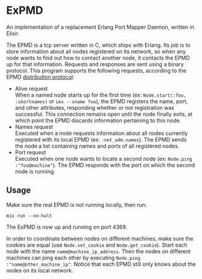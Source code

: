 ExPMD
=====

An implementation of a replacement Erlang Port Mapper Daemon, written in Elixir.  

The EPMD is a tcp server written in C, which ships with Erlang. Its job is to store information about all nodes registered on its network, so when any node wants to find out how to contact another node, it contacts the EPMD up for that information. Requests and responses are sent using a binary protocol. This program supports the following requests, according to the EPMD [distribution protocol](http://www.erlang.org/doc/apps/erts/erl_dist_protocol.html):  

* Alive request  
When a named node starts up for the first time (ex: `Node.start(:foo, :shortnames)` or `iex --sname foo`), the EPMD registers the name, port, and other attributes, responding whether or not registration was successful. This connection remains open until the node finally exits, at which point the EPMD discards information pertaining to this node.   
*  Names request  
Executed when a node requests information about all nodes currently registered with its local EPMD (ex: `:net_adm.names`). The EPMD sends the node a list containing names and ports of all registered nodes.    
* Port request  
Executed when one node wants to locate a second node (ex: `Node.ping :"foo@machine"`). The EPMD responds with the port on which the second node is running.  

## Usage

Make sure the real EPMD is not running locally, then run:

```
mix run --no-halt
```

The ExPMD is now up and running on port 4369.

In order to coordinate between nodes on different machines, make sure the cookies are equal (use `Node.set_cookie` and `Node.get_cookie`). Start each node with the name `name@machine_ip_address`. Then the nodes on different machines can ping each other by executing `Node.ping :"name@other_machine_ip"`. Notice that each EPMD still only knows about the nodes on its local network.
